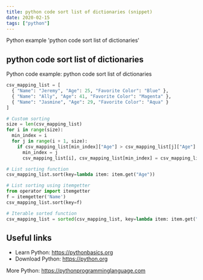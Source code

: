 ```yaml
---
title: python code sort list of dictionaries (snippet)
date: 2020-02-15
tags: ["python"]
---
```

Python example 'python code sort list of dictionaries'


## python code sort list of dictionaries

Python code example: python code sort list of dictionaries

```python
csv_mapping_list = [
  { "Name": "Jeremy", "Age": 25, "Favorite Color": "Blue" }, 
  { "Name": "Ally", "Age": 41, "Favorite Color": "Magenta" }, 
  { "Name": "Jasmine", "Age": 29, "Favorite Color": "Aqua" }
]

# Custom sorting
size = len(csv_mapping_list)
for i in range(size): 
  min_index = i 
  for j in range(i + 1, size): 
    if csv_mapping_list[min_index]["Age"] > csv_mapping_list[j]["Age"]: 
      min_index = j 
      csv_mapping_list[i], csv_mapping_list[min_index] = csv_mapping_list[min_index], csv_mapping_list[i]

# List sorting function
csv_mapping_list.sort(key=lambda item: item.get("Age"))

# List sorting using itemgetter
from operator import itemgetter
f = itemgetter('Name')
csv_mapping_list.sort(key=f)

# Iterable sorted function
csv_mapping_list = sorted(csv_mapping_list, key=lambda item: item.get("Age"))


```

## Useful links

- Learn Python: https://pythonbasics.org
- Download Python: https://python.org

More Python: https://pythonprogramminglanguage.com
